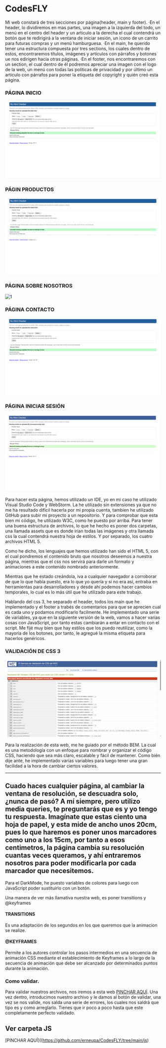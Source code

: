 # CodesFLY
Mi web constará de tres secciones por página(header, main y footer).
·En el header, lo dividiremos en mas partes, una imagen a la izquierda del todo, un menú en el centro del header y un articulo a la derecha el cual contendrá un botón que te redirigirá a la ventana de iniciar sesión, un icono de un carrito para futuras compras y un menú hamburguesa.
·En el main, he querido tener una estructura compuesta por tres sections, los cuales dentro de estos, encontraremos títulos, imágenes y artículos con párrafos y botones ue nos edirigen hacia otras páginas.
·En el footer, nos encontraremos con un section, el cual dentro de él podremos apreciar una imagen con el logo de la web, un menú con todas las políticas de privacidad y por último un articulo con párrafos para poner la etiqueta del copyright y quién creó esta página.

### PÁGINA INICIO
![1](/imagenes/inicio.png)
### PÁGIN PRODUCTOS
![1](/imagenes/productos.png)
### PÁGINA SOBRE NOSOTROS
![1](/imagenes/sobre-osotros.png)
### PÁGINA CONTACTO
![1](/imagenes/contacto.png)
### PÁGINA INICIAR SESIÓN
![1](/imagenes/inicio-sesion.png)

Para hacer esta página, hemos utilizado un IDE, yo en mi caso he utilizado Visual Studio Code y WebStorm. La he utilizado sin extensiones ya que no me ha resultado dificil hacerla por mi propia cuenta, tambien he utilizado GitHub para subir mi proyecto a un repositorio. Y para comprobar que esta bien mi código, he utilizado W3C, como he puesto por arriba.
Para tener una buena estructura de archivos, lo que he hecho es poner dos carpetas, una llamada assets que es donde irian todas las imágenes y otra llamada css la cual contendrá nuestra hoja de estilos.
Y por separado, los cuatro archivos HTML 5.

Como he dicho, los lenguajes que hemos utilizado han sido el HTML 5, con el cual pondremos el contenido bruto que nosotros deseemos a nuestra página, mientras que el css nos servirá para darle un formato y animaciones a este contenido nombrado anteriormente.

Mientras que he estado creándola, iva a cualquier navegador a corroborar de que lo que había puesto, era lo que yo quería y si no era así, entraba en herramientas para desarrolladores y desde ahí podemos hacer cambios temporales, lo cual es lo más útil que he utilizado para este trabajo.

Hablando del css 3, he separado el header, todos los main que he implementado y el footer a trabés de comentarios para que se aprecien cual es cada uno y podamos modificarlo facilmente.
He implementado una serie de variables, ya que en la siguiente versión de la web, vamos a hacer varias cosas con JavaScript, por tanto estas cambiarán a entar en contacto con el script.
Me fijé muy bien que hay estilos que los puedo reutilizar, como la mayoría de los botones, por tanto, le agregué la misma etiqueta para hacerlos genéricos.

### VALIDACIÓN DE CSS 3
![1](/imagenes/CSS.png)

Para la realización de esta web, me he guiado por el método BEM.
La cual es una metodología con un enfoque para nombrar y organizar el código CSS, haciendo que sea más claro, escalable y fácil de mantener.
Como bién dije ante, he implementado varias variables para luego tener una gran facilidad a la hora de cambiar ciertos valores.

---
Cuado haces cualquier página, al cambiar la ventana de resolución, se descuadra solo, ¿nunca de pasó? A mí siempre, pero utilizo media queries, te preguntarás que es y yo tengo tu respuesta.
Imagínate que estas ciento una hoja de papel, y esta mide de ancho unos 20cm, pues lo que haremos es poner unos marcadores como uno a los 15cm, por tanto a esos centimetros, la página cambia su resolución cuantas veces queramos, y ahí entraremos nosotros para poder modificarla por cada marcador que necesitemos.
---
Para el DarkMode, he puesto variables de colores para luego con JavaScript poder sustituirlo con un botón.

Una manera de ver más llamativa nuestra web, es poner transitions y @keyframes
#### TRANSITIONS
Es una adaptación de los segundos en los que queremos que la animacion se realize.
#### @KEYFRAMES
Permite a los autores controlar los pasos intermedios en una secuencia de animación CSS mediante el establecimiento de Keyframes a lo largo de la secuencia de animación que debe ser alcanzado por determinados puntos durante la animación.

### Como validar. 
Para validar nuestros archivos, nos iremos a esta web [PINCHAR AQUÍ](https://validator.w3.org).
Una vez dentro, introducimos nuestro archivo y le damos al botón de validar, una vez se nos valide, nos salda una serie de errores, los cuales nos saldrá que tipo es y como arreglarlo. Tienes que ir poco a poco hasta que este completamente perfecto validado.

## Ver carpeta JS
[PINCHAR AQUÍ]((https://github.com/erneupa/CodesFLY/tree/main/js)
